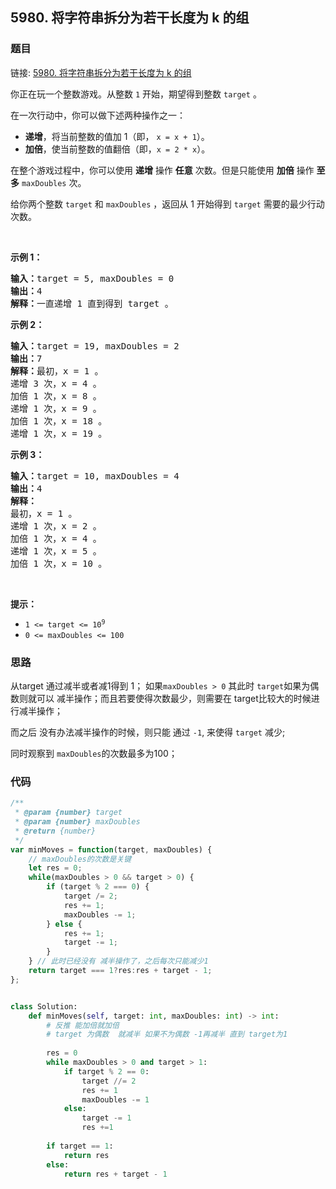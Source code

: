 ## 5980. 将字符串拆分为若干长度为 k 的组

### 题目

链接: [5980. 将字符串拆分为若干长度为 k 的组](https://leetcode-cn.com/problems/minimum-moves-to-reach-target-score/)

<div class="notranslate"><p>你正在玩一个整数游戏。从整数 <code>1</code> 开始，期望得到整数 <code>target</code> 。</p>

<p>在一次行动中，你可以做下述两种操作之一：</p>

<ul>
	<li><strong>递增</strong>，将当前整数的值加 1（即， <code>x = x + 1</code>）。</li>
	<li><strong>加倍</strong>，使当前整数的值翻倍（即，<code>x = 2 * x</code>）。</li>
</ul>

<p>在整个游戏过程中，你可以使用 <strong>递增</strong> 操作 <strong>任意</strong> 次数。但是只能使用 <strong>加倍</strong> 操作 <strong>至多</strong> <code>maxDoubles</code> 次。</p>

<p>给你两个整数 <code>target</code> 和 <code>maxDoubles</code> ，返回从 1 开始得到<em> </em><code>target</code><em> </em>需要的最少行动次数。</p>

<p>&nbsp;</p>

<p><strong>示例 1：</strong></p>

<pre><strong>输入：</strong>target = 5, maxDoubles = 0
<strong>输出：</strong>4
<strong>解释：</strong>一直递增 1 直到得到 target 。
</pre>

<p><strong>示例 2：</strong></p>

<pre><strong>输入：</strong>target = 19, maxDoubles = 2
<strong>输出：</strong>7
<strong>解释：</strong>最初，x = 1 。
递增 3 次，x = 4 。
加倍 1 次，x = 8 。
递增 1 次，x = 9 。
加倍 1 次，x = 18 。
递增 1 次，x = 19 。
</pre>

<p><strong>示例 3：</strong></p>

<pre><strong>输入：</strong>target = 10, maxDoubles = 4
<strong>输出：</strong>4
<strong>解释：</strong>
最初，x = 1 。 
递增 1 次，x = 2 。 
加倍 1 次，x = 4 。 
递增 1 次，x = 5 。 
加倍 1 次，x = 10 。 
</pre>

<p>&nbsp;</p>

<p><strong>提示：</strong></p>

<ul>
	<li><code>1 &lt;= target &lt;= 10<sup>9</sup></code></li>
	<li><code>0 &lt;= maxDoubles &lt;= 100</code></li>
</ul>
</div>

### 思路

从target 通过减半或者减1得到 1；
如果`maxDoubles > 0` 其此时 `target`如果为偶数则就可以 减半操作；而且若要使得次数最少，则需要在 target比较大的时候进行减半操作；

而之后 没有办法减半操作的时候，则只能 通过 `-1`, 来使得 `target` 减少;

同时观察到 `maxDoubles`的次数最多为100； 
### 代码

```js
/**
 * @param {number} target
 * @param {number} maxDoubles
 * @return {number}
 */
var minMoves = function(target, maxDoubles) {
    // maxDoubles的次数是关键
    let res = 0;
    while(maxDoubles > 0 && target > 0) {
        if (target % 2 === 0) {
            target /= 2;
            res += 1;
            maxDoubles -= 1;
        } else {
            res += 1;
            target -= 1;
        }
    } // 此时已经没有 减半操作了，之后每次只能减少1
    return target === 1?res:res + target - 1;
};
```
```python

class Solution:
    def minMoves(self, target: int, maxDoubles: int) -> int:
        # 反推 能加倍就加倍
        # target 为偶数  就减半 如果不为偶数 -1再减半 直到 target为1
        
        res = 0
        while maxDoubles > 0 and target > 1:
            if target % 2 == 0:
                target //= 2
                res += 1
                maxDoubles -= 1
            else:
                target -= 1
                res +=1
        
        if target == 1:
            return res
        else:
            return res + target - 1
        
        
```

